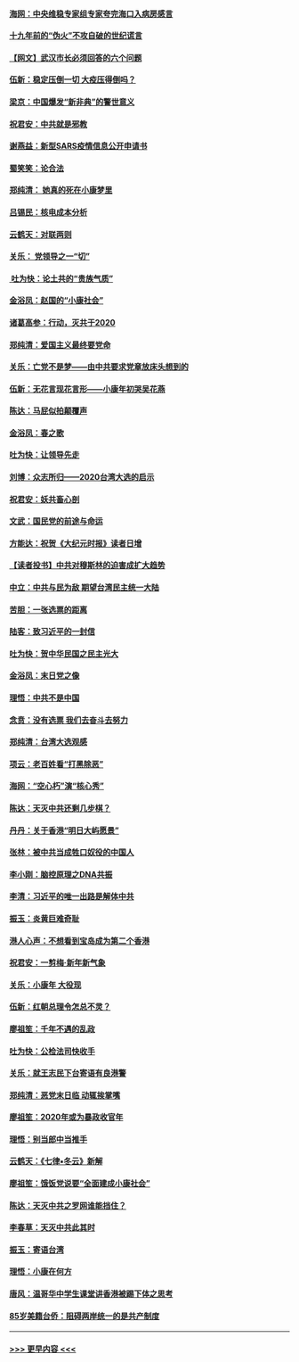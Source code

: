 #### [海网：中央维稳专家组专家夸完海口入病房感言](../pages/nsc993/n11815138.md?t=01240201) 
#### [十九年前的“伪火”不攻自破的世纪谎言](../pages/nsc993/n11813238.md?t=01240201) 
#### [【网文】武汉市长必须回答的六个问题](../pages/nsc993/n11813848.md?t=01240201) 
#### [伍新：稳定压倒一切 大疫压得倒吗？](../pages/nsc993/n11812634.md?t=01240201) 
#### [梁京：中国爆发“新非典”的警世意义](../pages/nsc993/n11812554.md?t=01240201) 
#### [祝君安：中共就是邪教](../pages/nsc993/n11812431.md?t=01240201) 
#### [谢燕益：新型SARS疫情信息公开申请书](../pages/nsc993/n11808840.md?t=01240201) 
#### [蜀笑笑：论合法](../pages/nsc993/n11808064.md?t=01240201) 
#### [郑纯清： 她真的死在小康梦里](../pages/nsc993/n11806623.md?t=01240201) 
#### [吕锡民：核电成本分析](../pages/nsc993/n11806284.md?t=01240201) 
#### [云鹤天：对联两则](../pages/nsc993/n11805957.md?t=01240201) 
#### [关乐： 党领导之一“切”](../pages/nsc993/n11804505.md?t=01240201) 
#### [ 吐为快：论土共的“贵族气质”](../pages/nsc993/n11804490.md?t=01240201) 
#### [金浴凤：赵国的“小康社会”](../pages/nsc993/n11804452.md?t=01240201) 
#### [诸葛高参：行动，灭共于2020](../pages/nsc993/n11804120.md?t=01240201) 
#### [郑纯清：爱国主义最终要党命](../pages/nsc993/n11802197.md?t=01240201) 
#### [关乐：亡党不是梦——由中共要求党章放床头想到的](../pages/nsc993/n11802156.md?t=01240201) 
#### [伍新：无花言现花言形——小康年初哭吴花燕](../pages/nsc993/n11800044.md?t=01240201) 
#### [陈达：马屁似拍颠覆声](../pages/nsc993/n11800010.md?t=01240201) 
#### [金浴凤：春之歌](../pages/nsc993/n11797687.md?t=01240201) 
#### [吐为快：让领导先走](../pages/nsc993/n11797512.md?t=01240201) 
#### [刘博：众志所归——2020台湾大选的启示](../pages/nsc993/n11796878.md?t=01240201) 
#### [祝君安：妖共畜心剖](../pages/nsc993/n11794273.md?t=01240201) 
#### [文武：国民党的前途与命运](../pages/nsc993/n11794198.md?t=01240201) 
#### [方能达：祝贺《大纪元时报》读者日增](../pages/nsc993/n11793807.md?t=01240201) 
#### [【读者投书】中共对穆斯林的迫害成扩大趋势](../pages/nsc993/n11791371.md?t=01240201) 
#### [中立：中共与民为敌 期望台湾民主统一大陆](../pages/nsc993/n11790392.md?t=01240201) 
#### [苦胆：一张选票的距离](../pages/nsc993/n11788914.md?t=01240201) 
#### [陆客：致习近平的一封信](../pages/nsc993/n11788867.md?t=01240201) 
#### [吐为快：贺中华民国之民主光大](../pages/nsc993/n11788618.md?t=01240201) 
#### [金浴凤：末日党之像](../pages/nsc993/n11787475.md?t=01240201) 
#### [理悟：中共不是中国](../pages/nsc993/n11787463.md?t=01240201) 
#### [念贲：没有选票  我们去奋斗去努力](../pages/nsc993/n11787398.md?t=01240201) 
#### [郑纯清：台湾大选观感](../pages/nsc993/n11786210.md?t=01240201) 
#### [项云：老百姓看“打黑除恶”](../pages/nsc993/n11785398.md?t=01240201) 
#### [海网：“空心朽”演“核心秀”](../pages/nsc993/n11783874.md?t=01240201) 
#### [陈达：天灭中共还剩几步棋？](../pages/nsc993/n11783719.md?t=01240201) 
#### [丹丹：关于香港“明日大屿愿景”](../pages/nsc993/n11783273.md?t=01240201) 
#### [张林：被中共当成牲口奴役的中国人](../pages/nsc993/n11782397.md?t=01240201) 
#### [李小刚：脑控原理之DNA共振](../pages/nsc993/n11780962.md?t=01240201) 
#### [李清：习近平的唯一出路是解体中共](../pages/nsc993/n11780866.md?t=01240201) 
#### [振玉：炎黄巨难奇耻](../pages/nsc993/n11779632.md?t=01240201) 
#### [港人心声：不想看到宝岛成为第二个香港](../pages/nsc993/n11778817.md?t=01240201) 
#### [祝君安：一剪梅‧新年新气象](../pages/nsc993/n11776340.md?t=01240201) 
#### [关乐：小康年 大役现](../pages/nsc993/n11774213.md?t=01240201) 
#### [伍新：红朝总理令怎总不灵？](../pages/nsc993/n11770813.md?t=01240201) 
#### [廖祖笙：千年不遇的乱政](../pages/nsc993/n11770373.md?t=01240201) 
#### [吐为快：公检法司快收手](../pages/nsc993/n11770359.md?t=01240201) 
#### [关乐：就王志民下台寄语有良港警](../pages/nsc993/n11769903.md?t=01240201) 
#### [郑纯清：恶党末日临 动辄挨掌嘴](../pages/nsc993/n11769356.md?t=01240201) 
#### [廖祖笙：2020年或为暴政收官年](../pages/nsc993/n11768216.md?t=01240201) 
#### [理悟：别当郎中当推手](../pages/nsc993/n11768243.md?t=01240201) 
#### [云鹤天：《七律▪冬云》新解](../pages/nsc993/n11768204.md?t=01240201) 
#### [廖祖笙：饿饭党说要“全面建成小康社会”](../pages/nsc993/n11767482.md?t=01240201) 
#### [陈达：天灭中共之罗网谁能挡住？](../pages/nsc993/n11767465.md?t=01240201) 
#### [李春草：天灭中共此其时](../pages/nsc993/n11767452.md?t=01240201) 
#### [振玉：寄语台湾](../pages/nsc993/n11767432.md?t=01240201) 
#### [理悟：小康在何方](../pages/nsc993/n11767394.md?t=01240201) 
#### [唐风：温哥华中学生课堂讲香港被踢下体之思考](../pages/nsc993/n11766848.md?t=01240201) 
#### [85岁美籍台侨：阻碍两岸统一的是共产制度](../pages/nsc993/n11765043.md?t=01240201) 

----
#### [ >>> 更早内容 <<< ](../indexes/nsc993-earlier.md)
